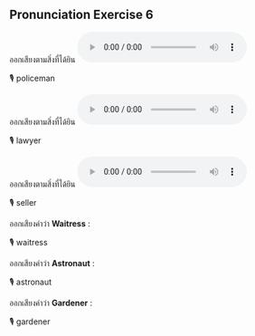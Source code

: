 ## Pronunciation Exercise 6
ออกเสียงตามสิ่งที่ได้ยิน **![](/media/audio/policeman.mp3)** 

🎙️ policeman

ออกเสียงตามสิ่งที่ได้ยิน **![](/media/audio/steward.mp3)** 

🎙️ lawyer

ออกเสียงตามสิ่งที่ได้ยิน **![](/media/audio/secretary.mp3)** 

🎙️ seller

ออกเสียงคำว่า **Waitress** :

🎙️ waitress

ออกเสียงคำว่า **Astronaut** :

🎙️ astronaut

ออกเสียงคำว่า **Gardener** :

🎙️ gardener

